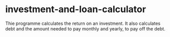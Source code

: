 # investment-and-loan-calculator
Thie programme calculates the return on an investment. It also calculates debt and the amount needed to pay monthly and yearly, to pay off the debt.
